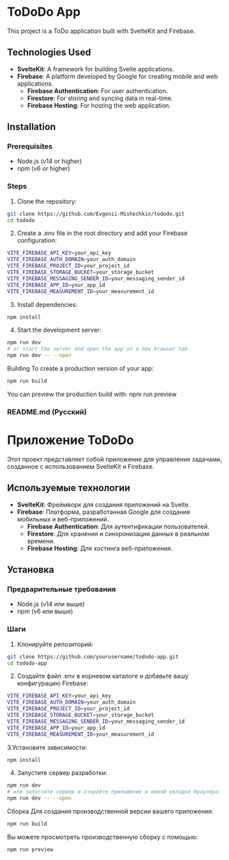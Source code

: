 # ToDoDo App

This project is a ToDo application built with SvelteKit and Firebase.

## Technologies Used

- **SvelteKit**: A framework for building Svelte applications.
- **Firebase**: A platform developed by Google for creating mobile and web applications.
  - **Firebase Authentication**: For user authentication.
  - **Firestore**: For storing and syncing data in real-time.
  - **Firebase Hosting**: For hosting the web application.

## Installation

### Prerequisites

- Node.js (v14 or higher)
- npm (v6 or higher)

### Steps

1. Clone the repository:

```bash
git clone https://github.com/Evgenii-Mishechkin/tododo.git
cd tododo

```

2. Create a .env file in the root directory and add your Firebase configuration:

```bash
VITE_FIREBASE_API_KEY=your_api_key
VITE_FIREBASE_AUTH_DOMAIN=your_auth_domain
VITE_FIREBASE_PROJECT_ID=your_project_id
VITE_FIREBASE_STORAGE_BUCKET=your_storage_bucket
VITE_FIREBASE_MESSAGING_SENDER_ID=your_messaging_sender_id
VITE_FIREBASE_APP_ID=your_app_id
VITE_FIREBASE_MEASUREMENT_ID=your_measurement_id
```

3. Install dependencies:

```bash
npm install
```

4. Start the development server:

```bash
npm run dev
# or start the server and open the app in a new browser tab
npm run dev -- --open
```

Building
To create a production version of your app:

```bash
npm run build
```

You can preview the production build with:
npm run preview

### README.md (Русский)

# Приложение ToDoDo

Этот проект представляет собой приложение для управления задачами, созданное с использованием SvelteKit и Firebase.

## Используемые технологии

- **SvelteKit**: Фреймворк для создания приложений на Svelte.
- **Firebase**: Платформа, разработанная Google для создания мобильных и веб-приложений.
  - **Firebase Authentication**: Для аутентификации пользователей.
  - **Firestore**: Для хранения и синхронизации данных в реальном времени.
  - **Firebase Hosting**: Для хостинга веб-приложения.

## Установка

### Предварительные требования

- Node.js (v14 или выше)
- npm (v6 или выше)

### Шаги

1. Клонируйте репозиторий:

```bash
git clone https://github.com/yourusername/tododo-app.git
cd tododo-app
```

2. Создайте файл .env в корневом каталоге и добавьте вашу конфигурацию Firebase:

```bash
VITE_FIREBASE_API_KEY=your_api_key
VITE_FIREBASE_AUTH_DOMAIN=your_auth_domain
VITE_FIREBASE_PROJECT_ID=your_project_id
VITE_FIREBASE_STORAGE_BUCKET=your_storage_bucket
VITE_FIREBASE_MESSAGING_SENDER_ID=your_messaging_sender_id
VITE_FIREBASE_APP_ID=your_app_id
VITE_FIREBASE_MEASUREMENT_ID=your_measurement_id
```

3.Установите зависимости:

```bash
npm install
```

4. Запустите сервер разработки:

```bash
npm run dev
# или запустите сервер и откройте приложение в новой вкладке браузера
npm run dev -- --open
```

Сборка
Для создания производственной версии вашего приложения:

```bash
npm run build
```

Вы можете просмотреть производственную сборку с помощью:

```bash
npm run preview
```
